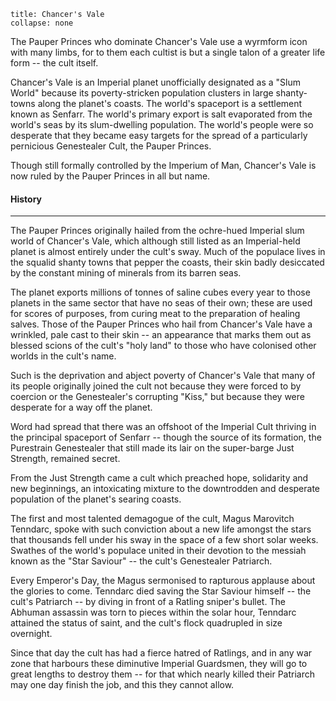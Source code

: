 ```ad-GM_Note
title: Chancer's Vale
collapse: none
```
The Pauper Princes who dominate Chancer's Vale use a wyrmform icon with many limbs, for to them each cultist is but a single talon of a greater life form -- the cult itself.

Chancer's Vale is an Imperial planet unofficially designated as a "Slum World" because its poverty-stricken population clusters in large shanty-towns along the planet's coasts. The world's spaceport is a settlement known as Senfarr.
The world's primary export is salt evaporated from the world's seas by its slum-dwelling population. The world's people were so desperate that they became easy targets for the spread of a particularly pernicious Genestealer Cult, the Pauper Princes.

Though still formally controlled by the Imperium of Man, Chancer's Vale is now ruled by the Pauper Princes in all but name.

#### History
---
The Pauper Princes originally hailed from the ochre-hued Imperial slum world of Chancer's Vale, which although still listed as an Imperial-held planet is almost entirely under the cult's sway. Much of the populace lives in the squalid shanty towns that pepper the coasts, their skin badly desiccated by the constant mining of minerals from its barren seas.

The planet exports millions of tonnes of saline cubes every year to those planets in the same sector that have no seas of their own; these are used for scores of purposes, from curing meat to the preparation of healing salves. Those of the Pauper Princes who hail from Chancer's Vale have a wrinkled, pale cast to their skin -- an appearance that marks them out as blessed scions of the cult's "holy land" to those who have colonised other worlds in the cult's name.

Such is the deprivation and abject poverty of Chancer's Vale that many of its people originally joined the cult not because they were forced to by coercion or the Genestealer's corrupting "Kiss," but because they were desperate for a way off the planet.

Word had spread that there was an offshoot of the Imperial Cult thriving in the principal spaceport of Senfarr -- though the source of its formation, the Purestrain Genestealer that still made its lair on the super-barge Just Strength, remained secret.

From the Just Strength came a cult which preached hope, solidarity and new beginnings, an intoxicating mixture to the downtrodden and desperate population of the planet's searing coasts.

The first and most talented demagogue of the cult, Magus Marovitch Tenndarc, spoke with such conviction about a new life amongst the stars that thousands fell under his sway in the space of a few short solar weeks. Swathes of the world's populace united in their devotion to the messiah known as the "Star Saviour" -- the cult's Genestealer Patriarch.

Every Emperor's Day, the Magus sermonised to rapturous applause about the glories to come. Tenndarc died saving the Star Saviour himself -- the cult's Patriarch -- by diving in front of a Ratling sniper's bullet. The Abhuman assassin was torn to pieces within the solar hour, Tenndarc attained the status of saint, and the cult's flock quadrupled in size overnight.

Since that day the cult has had a fierce hatred of Ratlings, and in any war zone that harbours these diminutive Imperial Guardsmen, they will go to great lengths to destroy them -- for that which nearly killed their Patriarch may one day finish the job, and this they cannot allow.
